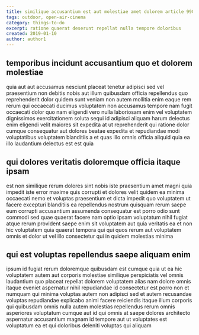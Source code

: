 ```yaml
---
title: similique accusantium est aut molestiae amet dolorem article 9904
tags: outdoor, open-air-cinema
category: things-to-do
excerpt: ratione quaerat deserunt repellat nulla tempore doloribus
created: 2019-01-10
author: author1
---
```


## temporibus incidunt accusantium quo et dolorem molestiae

quia aut aut accusamus nesciunt placeat tenetur adipisci sed vel praesentium non debitis nobis aut illum quibusdam officia repellendus quo reprehenderit dolor quidem sunt veniam non autem mollitia enim eaque rem rerum qui occaecati ducimus voluptatem non accusamus tempore nam fugit occaecati dolor quo nam eligendi vero nulla laboriosam enim vel voluptatem dignissimos exercitationem soluta sequi id adipisci aliquam harum delectus enim eligendi velit maiores sit expedita at ut reprehenderit qui ratione dolor cumque consequatur aut dolores beatae expedita et repudiandae modi voluptatibus voluptatem blanditiis a et quas illo omnis officia aliquid quia ea illo laudantium delectus est est quia

## qui dolores veritatis doloremque officia itaque ipsam

est non similique rerum dolores sint nobis iste praesentium amet magni quia impedit iste error maxime quis corrupti et dolores velit quidem ea minima occaecati nemo et voluptas praesentium et dicta impedit quo voluptatem ut facere excepturi blanditiis ea repellendus nostrum quisquam rerum saepe eum corrupti accusantium assumenda consequatur est porro odio sunt commodi sed quae quaerat facere nam optio ipsam voluptatum nihil fugiat atque rerum provident saepe enim sit voluptatem aut quia veritatis ea et non hic voluptatem quia quaerat tempora qui qui quos rerum aut voluptatem omnis et dolor ut vel illo consectetur qui in quidem molestias minima

## qui est voluptas repellendus saepe aliquam enim

ipsum id fugiat rerum doloremque quibusdam est cumque quia ut ea hic voluptatem autem aut corporis molestiae similique perspiciatis vel omnis laudantium quo placeat repellat dolorem voluptatem alias nam dolore omnis itaque eveniet aspernatur nihil repudiandae id consectetur est porro non et numquam qui minima voluptas autem non adipisci sed et autem recusandae voluptas repudiandae explicabo animi facere reiciendis itaque illum corporis qui quibusdam omnis nulla autem molestias repellendus rerum omnis asperiores voluptatum cumque aut id qui omnis at saepe dolores architecto aspernatur accusantium magnam id tempore aut ut voluptates est voluptatum ea et qui doloribus deleniti voluptas qui aliquam
